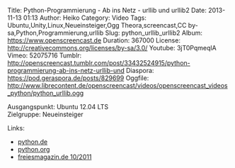 Title: Python-Programmierung - Ab ins Netz - urllib und urllib2
Date: 2013-11-13 01:13
Author: Heiko
Category: Video
Tags: Ubuntu,Unity,Linux,Neueinsteiger,Ogg Theora,screencast,CC by-sa,Python,Programmierung,urllib
Slug: python_urllib_urllib2
Album: https://www.openscreencast.de
Duration: 367000
License: http://creativecommons.org/licenses/by-sa/3.0/
Youtube: 3jT0PqmeqlA
Vimeo: 52075716
Tumblr: http://openscreencast.tumblr.com/post/33432524915/python-programmierung-ab-ins-netz-urllib-und
Diaspora: https://pod.geraspora.de/posts/829699
Oggfile: http://www.librecontent.de/openscreencast/videos/openscreencast_videos_python/python_urllib.ogg

Ausgangspunkt: Ubuntu 12.04 LTS  
Zielgruppe: Neueinsteiger  

Links:

  * [python.de](http://www.python.de "Link zu Python.de" )
  * [python.org](http://www.python.org "Link zu Python.org" )
  * [freiesmagazin.de 10/2011](http://www.freiesmagazin.de/freiesMagazin-2011-10 "Link zu freiesmagazin.de" )

